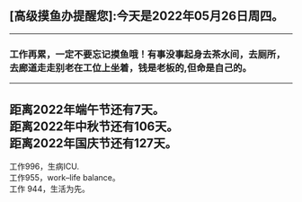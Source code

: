 ## [高级摸鱼办提醒您]:今天是2022年05月26日周四。
---
### 工作再累，一定不要忘记摸鱼哦！有事没事起身去茶水间，去厕所，去廊道走走别老在工位上坐着，钱是老板的,但命是自己的。
---
距离2022年端午节还有7天。  
距离2022年中秋节还有106天。  
距离2022年国庆节还有127天。  
---
工作996，生病ICU.  
工作955，work–life balance。  
工作 944，生活为先。